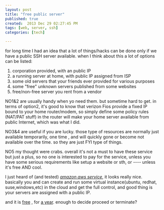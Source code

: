 ```yaml
---
layout: post
title: "free public server"
published: true
created:  2013 Dec 29 02:27:45 PM
tags: [web, server, ssh]
categories: [tech]

---
```


for long time I had an idea that a lot of things/hacks can be done only if we
have a public SSH server available. when I think about this a lot of options can be listed:

1. corporation provided, with an public IP
1. a running server at home, with public IP assigned from ISP
1. some old servers that your friends ever provided for various purposes
1. some "free" unknown servers published from some websites
1. free/non-free server you rent from a vendor

NO1&2 are usually handy when yo need them. but sometime hard to get.  in terms
of option2, it's good to know that verizon Fios provide a fixed IP bound to
your home router/modem, so simply define some policy rules (NAT/PAT stuff) in
the router will make your home server available from public Internet, which was
what I did.

NO3&4 are useful if you are lucky. those type of resources are normally just
available temporarily, one time , and will quickly gone or become not available
over the time. so they are just FYI type of things.

NO5 my thought were crabs. overall it's not a must to have these service but
just a plus, so no one is interested to pay for the service, unless you have
some serious requirements like setup a website or sth, or ---- unless it's free
AND cool.

I just heard of (and tested) [*amazon aws service*][], it looks really nice.
basically you and can create and run some virtual instance(ubuntu, redhat,
suse,windows,etc) in the cloud and get the full control, and good thing is your
servers are assigned with a public IP. 

and it is [free][] , for [a year][ec2]. enough to decide proceed or terminate?


[*amazon aws service*]:   http://aws.amazon.com
[free]:                 https://aws.amazon.com/cn/free/
[ec2]:                  https://aws.amazon.com/cn/ec2/


